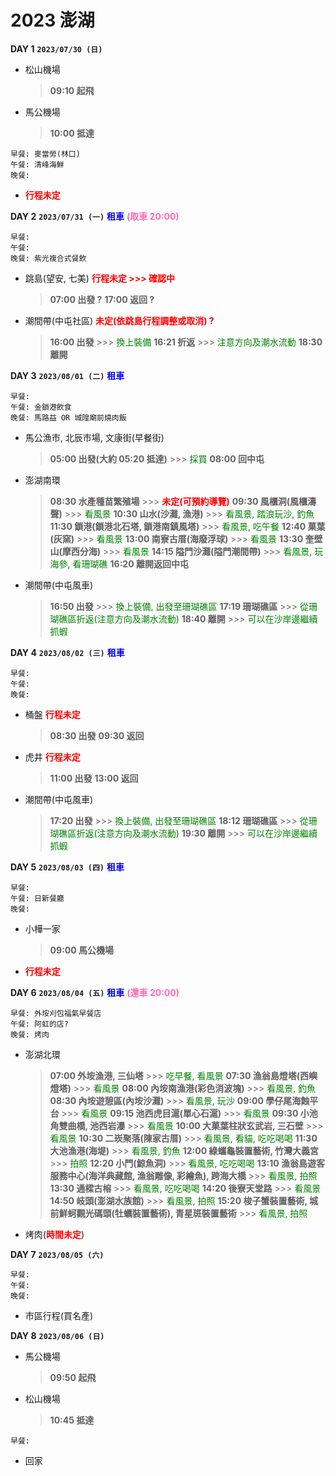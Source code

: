 # 2023 澎湖

**DAY 1**          **`2023/07/30 (日)`**

 * 松山機場

   > **09:10 起飛**

 * 馬公機場

   > **10:00 抵達**

```
早餐: 麥當勞(林口)
午餐: 清峰海鮮
晚餐:
```

 * <font color="red">**行程未定**</font>


**DAY 2**          **`2023/07/31 (一)`**          **<font color="blue">租車</font>** **<font color="hotpink">(取車 20:00)</font>**

```
早餐:
午餐:
晚餐: 紫光複合式餐飲
```

 * 跳島(望安, 七美) <font color="red">**行程未定 >>> 確認中**</font>

   > **07:00 出發 ?**
   > **17:00 返回 ?**

 * 潮間帶(中屯社區) <font color="red">**未定(依跳島行程調整或取消) ?**</font>

   > **16:00 出發** >>> <font color="green">換上裝備</font>
   > **16:21 折返** >>> <font color="green">注意方向及潮水流動</font>
   > **18:30 離開**

**DAY 3**          **`2023/08/01 (二)`**          **<font color="blue">租車</font>**
```
早餐:
午餐: 金鎖港飲食
晚餐: 馬路益 OR 城隍廟前燒肉飯
```

 * 馬公漁市, 北辰市場, 文康街(早餐街)

   > **05:00 出發(大約 05:20 抵達)** >>> <font color="green">採買</font>
   > **08:00 回中屯**

 * 澎湖南環

   > **08:30 水產種苗繁殖場**  >>> <font color="red">**未定(可預約導覽)**</font>
   > **09:30 風櫃洞(風櫃濤聲)** >>> <font color="green">看風景</font>
   > **10:30 山水(沙灘, 漁港)** >>> <font color="green">看風景, 踏浪玩沙, 釣魚</font>
   > **11:30 鎖港(鎖港北石塔, 鎖港南鎮風塔)** >>> <font color="green">看風景, 吃午餐</font>
   > **12:40 菓葉(灰窯)** >>> <font color="green">看風景</font>
   > **13:00 南寮古厝(海廢浮球)** >>> <font color="green">看風景</font>
   > **13:30 奎壁山(摩西分海)** >>> <font color="green">看風景</font>
   > **14:15 隘門沙灘(隘門潮間帶)** >>> <font color="green">看風景, 玩海參, 看珊瑚礁</font>
   > **16:20 離開返回中屯**

 * 潮間帶(中屯風車)

   > **16:50 出發** >>> <font color="green">換上裝備, 出發至珊瑚礁區</font>
   > **17:19 珊瑚礁區** >>> <font color="green">從珊瑚礁區折返(注意方向及潮水流動)</font>
   > **18:40 離開** >>> <font color="green">可以在沙岸邊繼續抓蝦</font>


**DAY 4**          **`2023/08/02 (三)`**          **<font color="blue">租車</font>**

```
早餐:
午餐:
晚餐:
```

 * 桶盤 <font color="red">**行程未定**</font>
 
   > **08:30 出發**
   > **09:30 返回**

 * 虎井 <font color="red">**行程未定**</font>

   > **11:00 出發**
   > **13:00 返回**

 * 潮間帶(中屯風車)

   > **17:20 出發** >>> <font color="green">換上裝備, 出發至珊瑚礁區</font>
   > **18:12 珊瑚礁區** >>> <font color="green">從珊瑚礁區折返(注意方向及潮水流動)</font>
   > **19:30 離開** >>> <font color="green">可以在沙岸邊繼續抓蝦</font>


**DAY 5**          **`2023/08/03 (四)`**          **<font color="blue">租車</font>**

```
早餐:
午餐: 日新餐廳
晚餐:
```

 * 小樺一家
 
   > **09:00 馬公機場**

 * <font color="red">**行程未定**</font>

**DAY 6**          **`2023/08/04 (五)`**          **<font color="blue">租車</font>** **<font color="hotpink">(還車 20:00)</font>**

```
早餐: 外垵刈包福氣早餐店
午餐: 阿虹的店?
晚餐: 烤肉
```

 * 澎湖北環

   > **07:00 外垵漁港, 三仙塔** >>> <font color="green">吃早餐, 看風景</font>
   > **07:30 漁翁島燈塔(西嶼燈塔)** >>> <font color="green">看風景</font>
   > **08:00 內垵南漁港(彩色消波塊)** >>> <font color="green">看風景, 釣魚</font>
   > **08:30 內垵遊憩區(內垵沙灘)** >>> <font color="green">看風景, 玩沙</font>
   > **09:00 學仔尾海蝕平台** >>> <font color="green">看風景</font>
   > **09:15 池西虎目滬(單心石滬)** >>> <font color="green">看風景</font>
   > **09:30 小池角雙曲橋, 池西岩瀑** >>> <font color="green">看風景</font>
   > **10:00 大菓葉柱狀玄武岩, 三石壁** >>> <font color="green">看風景</font>
   > **10:30 二崁聚落(陳家古厝)** >>> <font color="green">看風景, 看貓, 吃吃喝喝</font>
   > **11:30 大池漁港(海堤)** >>> <font color="green">看風景, 釣魚</font>
   > **12:00 綠蠵龜裝置藝術, 竹灣大義宮** >>> <font color="green">拍照</font>
   > **12:20 小門(鯨魚洞)** >>> <font color="green">看風景, 吃吃喝喝</font>
   > **13:10 漁翁島遊客服務中心(海洋典藏館, 漁翁雕像, 彩繪魚), 跨海大橋**  >>> <font color="green">看風景, 拍照</font>
   > **13:30 通樑古榕** >>> <font color="green">看風景, 吃吃喝喝</font>
   > **14:20 後寮天堂路** >>> <font color="green">看風景</font>
   > **14:50 岐頭(澎湖水族館)** >>> <font color="green">看風景, 拍照</font>
   > **15:20 梭子蟹裝置藝術, 城前鮮蚵觀光碼頭(牡蠣裝置藝術), 青星斑裝置藝術** >>> <font color="green">看風景, 拍照</font>

 * 烤肉(<font color="red">**時間未定**</font>)


**DAY 7**          **`2023/08/05 (六)`**

```
早餐:
午餐:
晚餐:
```

 * 市區行程(買名產)


**DAY 8**          **`2023/08/06 (日)`**

 * 馬公機場

   > **09:50 起飛**

 * 松山機場

   > **10:45 抵達**

```
早餐:
```

 * 回家

